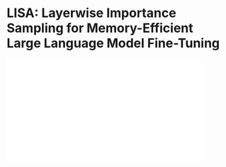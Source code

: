 # LISA: Layerwise Importance Sampling for Memory-Efficient Large Language Model Fine-Tuning

![](../../blank.jpg)
